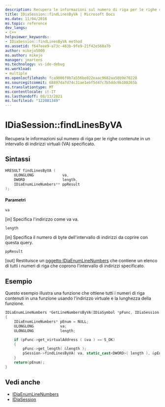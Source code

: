 ```yaml
---
description: Recupera le informazioni sul numero di riga per le righe contenute in un intervallo di indirizzi virtuali (VA) specificato.
title: IDiaSession::findLinesByVA | Microsoft Docs
ms.date: 11/04/2016
ms.topic: reference
dev_langs:
- C++
helpviewer_keywords:
- IDiaSession::findLinesByVA method
ms.assetid: f647eee9-a73c-483b-9fe9-21f42e560a7b
author: mikejo5000
ms.author: mikejo
manager: jmartens
ms.technology: vs-ide-debug
ms.workload:
- multiple
ms.openlocfilehash: fca9006f0b7a556be022eaac9682aa58b9e70228
ms.sourcegitcommit: 68897da7d74c31ae1ebf5d47c7b5ddc9b108265b
ms.translationtype: MT
ms.contentlocale: it-IT
ms.lasthandoff: 08/13/2021
ms.locfileid: "122081349"
---
```

# <a name="idiasessionfindlinesbyva"></a>IDiaSession::findLinesByVA
Recupera le informazioni sul numero di riga per le righe contenute in un intervallo di indirizzi virtuali (VA) specificato.

## <a name="syntax"></a>Sintassi

```C++
HRESULT findLinesByVA (
    ULONGLONG             va,
    DWORD                 length,
    IDiaEnumLineNumbers** ppResult
);
```

#### <a name="parameters"></a>Parametri
`va`

[in] Specifica l'indirizzo come va va.

`length`

[in] Specifica il numero di byte dell'intervallo di indirizzi da coprire con questa query.

`ppResult`

[out] Restituisce un [oggetto IDiaEnumLineNumbers](../../debugger/debug-interface-access/idiaenumlinenumbers.md) che contiene un elenco di tutti i numeri di riga che coprono l'intervallo di indirizzi specificato.

## <a name="example"></a>Esempio
Questo esempio illustra una funzione che ottiene tutti i numeri di riga contenuti in una funzione usando l'indirizzo virtuale e la lunghezza della funzione.

```C++
IDiaEnumLineNumbers *GetLineNumbersByVA(IDiaSymbol *pFunc, IDiaSession *pSession)
{
    IDiaEnumLineNumbers* pEnum = NULL;
    ULONGLONG            va;
    ULONGLONG            length;

    if (pFunc->get_virtualAddress ( &va ) == S_OK)
    {
        pFunc->get_length( &length );
        pSession->findLinesByVA( va, static_cast<DWORD>( length ), &pEnum );
    }
    return(pEnum);
}
```

## <a name="see-also"></a>Vedi anche
- [IDiaEnumLineNumbers](../../debugger/debug-interface-access/idiaenumlinenumbers.md)
- [IDiaSession](../../debugger/debug-interface-access/idiasession.md)
